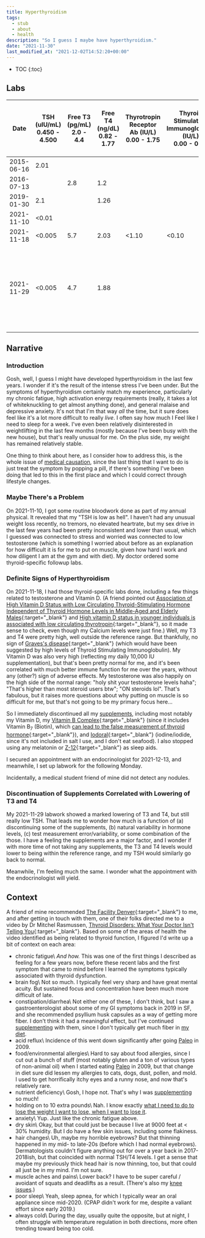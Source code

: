 ```yaml
---
title: Hyperthyroidism
tags:
  - stub
  - about
  - health
description: "So I guess I maybe have hyperthyroidism."
date: "2021-11-30"
last_modified_at: "2021-12-02T14:52:20+00:00"
---
```


* TOC
{:toc}

## Labs

|Date|TSH (uIU/mL)<br />0.450 - 4.500|Free T3 (pg/mL)<br />2.0 - 4.4|Free T4 (ng/dL)<br />0.82 - 1.77|Thyrotropin<br />Receptor Ab (IU/L)<br />0.00 - 1.75|Thyroid Stimulating<br />Immunoglobulin (IU/L)<br />0.00 - 0.55|Total Testosterone (ng/dL)<br />264-916|Sex Hormone<br />Binding Globulin (nmol/L)<br />16.5-55.9|Vitamin D (ng/mL)<br />30.0 - 100.0|Comments|
|-|-|-|-|-|-|-|-|-|-|
|2015-06-16|2.01| | | | |718| |86.5| |
|2016-07-13| |2.8|1.2| | | | |110| |
|2019-01-30|2.1| |1.26| | |713| | | |
|2021-11-10|<0.01| | | | | | | | |
|2021-11-18|<0.005|5.7|2.03|<1.10|<0.10|905|62.3|137.0|pursuant to low TSH test|
|2021-11-29|<0.005|4.7|1.88| | | | | |after 6 days of discontinuing all [supplements](/physical-fitness/#supplements),<br />most notably, Iodoral, Vitamin D, Vitamin B<sub>7</sub> (Biotin)|

## Narrative

### Introduction

Gosh, well, I guess I might have developed hyperthyroidism in the last few years. I wonder if it's the result of the intense stress I've been under. But the symptoms of hyperthyroidism certainly match my experience, particularly my chronic fatigue, high activation energy requirements (really, it takes a lot of whiteknuckling to get almost anything done), and general malaise and depressive anxiety. It's not that I'm that way _all_ the time, but it sure does feel like it's a lot more difficult to really _live_. I often say how much I Feel like I need to sleep for a week. I've even been relatively disinterested in weightlifting in the last few months (mostly because I've been busy with the new house), but that's really unusual for me. On the plus side, my weight has remained relatively stable.

One thing to think about here, as I consider how to address this, is the whole issue of [medical causation](/medical-causation/), since the last thing that I want to do is just treat the symptom by popping a pill, if there's something I've been doing that led to this in the first place and which I could correct through lifestyle changes.

### Maybe There's a Problem

On 2021-11-10, I got some routine bloodwork done as part of my annual physical. It revealed that my "TSH is low as hell". I haven't had any unusual weight loss recently, no tremors, no elevated heartrate, but my sex drive in the last few years had been pretty inconsistent and lower than usual, which I guessed was connected to stress and worried was connected to low testosterone (which is something I worried about before as an explanation for how difficult it is for me to put on muscle, given how hard I work and how diligent I am at the gym and with diet). My doctor ordered some thyroid-specific followup labs.

### Definite Signs of Hyperthyroidism

On 2021-11-18, I had those thyroid-specific labs done, including a few things related to testosterone and Vitamin D. (A friend pointed out [Association of High Vitamin D Status with Low Circulating Thyroid-Stimulating Hormone Independent of Thyroid Hormone Levels in Middle-Aged and Elderly Males](https://www.semanticscholar.org/paper/Association-of-High-Vitamin-D-Status-with-Low-of-in-Zhang-Wang/b2622243904edd294e3385fe6179b11816eaef34){:target="&lowbar;blank"} and [High vitamin D status in younger individuals is associated with low circulating thyrotropin](https://pubmed.ncbi.nlm.nih.gov/22931506/){:target="&lowbar;blank"}, so it made sense to check, even though my Calcium levels were just fine.) Well, my T3 and T4 were pretty high, well outside the reference range. But thankfully, no sign of [Graves's disease](https://www.mayoclinic.org/diseases-conditions/graves-disease/symptoms-causes/syc-20356240){:target="&lowbar;blank"} (which would have been suggested by high levels of Thyroid Stimulating Immunoglobulin). My Vitamin D was also very high (reflecting my daily 10,000 IU supplementation), but that's been pretty normal for me, and it's been correlated with much better immune function for me over the years, without any (other?) sign of adverse effects. My testosterone was also happily on the high side of the normal range: "holy shit your testosterone levels haha"; "That's higher than most steroid users btw"; "ON steroids lol". That's fabulous, but it raises more questions about why putting on muscle is so difficult for me, but that's not going to be my primary focus here...

So I immediately discontinued all my [supplements](/physical-fitness/#supplements), including most notably my Vitamin D, my [Vitamin B Complex](https://www.thorne.com/products/dp/basic-b-complex){:target="&lowbar;blank"} (since it includes Vitamin B<sub>7</sub> (Biotin), which [can lead to the false measurement of thyroid hormone](https://www.thyroid.org/patient-thyroid-information/ct-for-patients/december-2018/vol-11-issue-12-p-3-4/){:target="&lowbar;blank"}), and [Iodoral](https://www.optimox.com/shop/iodoral/){:target="&lowbar;blank"} (iodine/iodide, since it's not included in salt I use, and I don't eat seafood). I also stopped using any melatonin or [Z-12](https://biotest.t-nation.com/products/z-12){:target="&lowbar;blank"} as sleep aids.

I secured an appointment with an endocrinologist for 2021-12-13, and meanwhile, I set up labwork for the following Monday.

Incidentally, a medical student friend of mine did not detect any nodules.

### Discontinuation of Supplements Correlated with Lowering of T3 and T4

My 2021-11-29 labwork showed a marked lowering of T3 and T4, but still really low TSH. That leads me to wonder how much is a function of (a) discontinuing some of the supplements, (b) natural variability in hormone levels, (c) test measurement error/variability, or some combination of the those. I have a feeling the supplements are a major factor, and I wonder if with more time of not taking any supplements, the T3 and T4 levels would lower to being within the reference range, and my TSH would similarly go back to normal.

Meanwhile, I'm feeling much the same. I wonder what the appointment with the endocrinologist will yield.

## Context

A friend of mine recommended [The Facility Denver](https://www.thefacilitydenver.com/){:target="&lowbar;blank"} to me, and after getting in touch with them, one of their folks directed me to a video by Dr Mitchel Rasmussen, [Thyroid Disorders: What Your Doctor Isn't Telling You](https://www.youtube.com/watch?v=Hf7JncFe7Vw&t=275s){:target="&lowbar;blank"}. Based on some of the areas of health the video identified as being related to thyroid function, I figured I'd write up a bit of context on each area:

* chronic fatigue\\
_And how._ This was one of the first things I described as feeling for a few years now, before these recent labs and the first symptom that came to mind before I learned the symptoms typically associated with thyroid dysfunction.
* brain fog\\
Not so much. I typically feel very sharp and have great mental acuity. But sustained focus and concentration have been much more difficult of late.
* constipation/diarrhea\\
Not either one of these, I don't think, but I saw a gastroenterologist about some of my GI symptoms back in 2019 in SF, and she recommended psyllium husk capsules as a way of getting more fiber. I don't think it had a meaningful effect, but I've continued [supplementing](/physical-fitness/#supplements) with them, since I don't typically get much fiber in [my diet](/paleo/).
* acid reflux\\
Incidence of this went down significantly after going [Paleo](/paleo/) in 2009.
* food/environmental allergies\\
Hard to say about food allergies, since I cut out a bunch of stuff (most notably gluten and a ton of various types of non-animal oil) when I started eating [Paleo](/paleo/) in 2009, but that change in diet sure did lessen my allergies to cats, dogs, dust, pollen, and mold. I used to get horrifically itchy eyes and a runny nose, and now that's relatively rare.
* nutrient deficiency\\
Gosh, I hope not. That's why I was [supplementing](/physical-fitness/#supplements) so much!
* holding on to 10 extra pounds\\
Nah. I know exactly [what I need to do to lose the weight I want to lose, when I want to lose it](/physical-fitness/#diet).
* anxiety\\
Yup. Just like the chronic fatigue above.
* dry skin\\
Okay, but that could just be because I live at 9000 feet at < 30% humidity. But I do have a few skin issues, including some flakiness.
* hair changes\\
Uh, maybe my horrible eyebrows? But that thinning happened in my mid- to late-20s (before which I had normal eyebrows). Dermatologists couldn't figure anything out for over a year back in 2017-2018ish, but that coincided with normal TSH/T4 levels. I get a sense that maybe my previously thick head hair is now thinning, too, but that could all just be in my mind. I'm not sure.
* muscle aches and pains\\
Lower back? I have to be super careful / avoidant of squats and deadlifts as a result. (There's also my [knee issues](/knee-issues/).)
* poor sleep\\
Yeah, sleep apnea, for which I typically wear an oral appliance since mid-2020. (CPAP didn't work for me, despite a valiant effort since early 2019.)
* always cold\\
During the day, usually quite the opposite, but at night, I often struggle with temperature regulation in both directions, more often trending toward being too cold.
